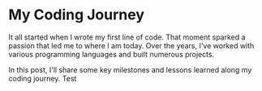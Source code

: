 # My Coding Journey

It all started when I wrote my first line of code. That moment sparked a passion that led me to where I am today. Over the years, I've worked with various programming languages and built numerous projects.

In this post, I'll share some key milestones and lessons learned along my coding journey. Test
